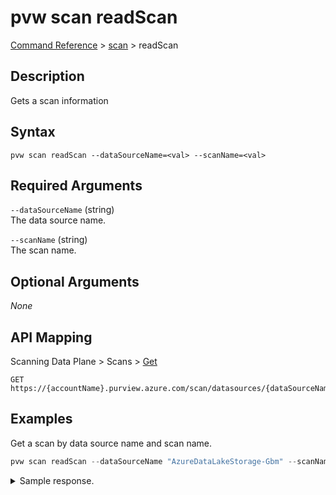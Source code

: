 # pvw scan readScan
[Command Reference](../../../README.md#command-reference) > [scan](./main.md) > readScan

## Description
Gets a scan information

## Syntax
```
pvw scan readScan --dataSourceName=<val> --scanName=<val>
```

## Required Arguments
`--dataSourceName` (string)  
The data source name.

`--scanName` (string)  
The scan name.

## Optional Arguments
*None*

## API Mapping
Scanning Data Plane > Scans > [Get](https://docs.microsoft.com/en-us/rest/api/purview/scanningdataplane/scans/get)
```
GET https://{accountName}.purview.azure.com/scan/datasources/{dataSourceName}/scans/{scanName}
```

## Examples
Get a scan by data source name and scan name.
```powershell
pvw scan readScan --dataSourceName "AzureDataLakeStorage-Gbm" --scanName "Scan-Xei"
```
<details><summary>Sample response.</summary>
<p>

```json
{
    "id": "datasources/AzureDataLakeStorage-Gbm/scans/Scan-Xei",
    "kind": "AdlsGen2Msi",
    "name": "Scan-Xei",
    "properties": {
        "collection": {
            "lastModifiedAt": "2022-02-23T15:45:56.3612911Z",
            "referenceName": "esg-26fa7f24-pvw",
            "type": "CollectionReference"
        },
        "createdAt": "2022-02-23T15:45:56.3612911Z",
        "lastModifiedAt": "2022-02-23T15:45:56.3612911Z",
        "scanRulesetName": "AdlsGen2",
        "scanRulesetType": "System"
    }
}
```
</p>
</details>
